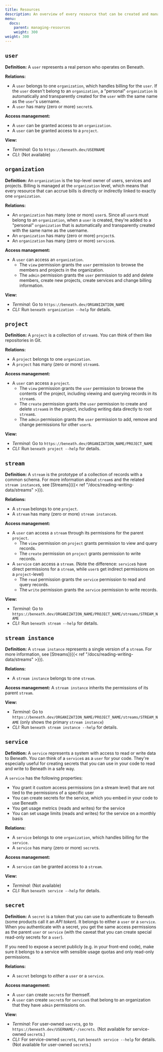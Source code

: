 ```yaml
---
title: Resources
description: An overview of every resource that can be created and managed in Beneath
menu:
  docs:
    parent: managing-resources
    weight: 300
weight: 300
---
```


## `user`

**Definition:** A `user` represents a real person who operates on Beneath. 

**Relations:**
- A `user` belongs to one `organization`, which handles billing for the `user`. If the `user` doesn't belong to an `organization`, a "personal" `organization` is automatically and transparently created for the `user` with the same name as the `user`'s username.
- A `user` has many (zero or more) `secret`s.

**Access management:**
- A `user` can be granted access to an `organization`.
- A `user` can be granted access to a `project`.

**View:**
- *Terminal:* Go to `https://beneath.dev/USERNAME`
- *CLI*: (Not available)

## `organization`

**Definition:** An `organization` is the top-level owner of users, services and projects. Billing is managed at the `organization` level, which means that every resource that can accrue bills is directly or indirectly linked to exactly one `organization`. 

**Relations:**
- An `organization` has many (one or more) `user`s. Since all `user`s must belong to an `organization`, when a `user` is created, they're added to a "personal" `organization` that is automatically and transparently created with the same name as the username.
- An `organization` has many (zero or more) `project`s.
- An `organization` has many (zero or more) `service`s.

**Access management:**
- A `user` can access an `organization`.
  - The `view` permission grants the `user` permission to browse the members and projects in the organization.
  - The `admin` permission grants the `user` permission to add and delete members, create new projects, create services and change billing information.

**View:**
- *Terminal:* Go to `https://beneath.dev/ORGANIZATION_NAME`
- *CLI:* Run `beneath organization --help` for details.

## `project`

**Definition:** A `project` is a collection of `stream`s. You can think of them like repositories in Git.

**Relations:**
- A `project` belongs to one `organization`.
- A `project` has many (zero or more) `stream`s.

**Access management:**
- A `user` can access a `project`.
  - The `view` permission grants the `user` permission to browse the contents of the project, including viewing and querying records in its `stream`s.
  - The `create` permission grants the `user` permission to create and delete `stream`s in the project, including writing data directly to root `stream`s.
  - The `admin` permission grants the `user` permission to add, remove and change permissions for other `user`s.

**View:**
- *Terminal:* Go to `https://beneath.dev/ORGANIZATION_NAME/PROJECT_NAME`
- *CLI:* Run `beneath project --help` for details.

## `stream`

**Definition:** A `stream` is the prototype of a collection of records with a common schema. For more information about `stream`s and the related `stream instance`s, see [Streams]({{< ref "/docs/reading-writing-data/streams" >}}).

**Relations:**
- A `stream` belongs to one `project`.
- A `stream` has many (zero or more) `stream instance`s.

**Access management:**
- A `user` can access a `stream` through its permissions for the parent `project`.
  - The `view` permission on `project` grants permission to view and query records.
  - The `create` permission on `project` grants permission to write records.
- A `service` can access a `stream`. (Note the difference: `service`s have direct permissions for a `stream`, while `user`s get indirect permissions on a `project`-level)
  - The `read` permission grants the `service` permission to read and query records.
  - The `write` permission grants the `service` permission to write records.

**View:**
- *Terminal:* Go to `https://beneath.dev/ORGANIZATION_NAME/PROJECT_NAME/streams/STREAM_NAME`
- *CLI:* Run `beneath stream --help` for details.

## `stream instance`

**Definition:** A `stream instance` represents a single version of a `stream`. For more information, see [Streams]({{< ref "/docs/reading-writing-data/streams" >}}).

**Relations:**
- A `stream instance` belongs to one `stream`.

**Access management:** A `stream instance` inherits the permissions of its parent `stream`.

**View:**
- *Terminal:* Go to `https://beneath.dev/ORGANIZATION_NAME/PROJECT_NAME/streams/STREAM_NAME` (only shows the primary `stream instance`)
- *CLI:* Run `beneath stream instance --help` for details.

## `service`

**Definition:** A `service` represents a system with access to read or write data to Beneath. You can think of a `service`s as a `user` for your code. They're especially useful for creating secrets that you can use in your code to read and write to Beneath in a safe way.

A `service` has the following properties:
- You grant it custom access permissions (on a stream level) that are not tied to the permissions of a specific user
- You can create secrets for the service, which you embed in your code to use Beneath
- You get usage metrics (reads and writes) for the service
- You can set usage limits (reads and writes) for the service on a monthly basis

**Relations:**
- A `service` belongs to one `organization`, which handles billing for the `service`.
- A `service` has many (zero or more) `secret`s.

**Access management:**
- A `service` can be granted access to a `stream`.

**View:**
- *Terminal:* (Not available)
- *CLI:* Run `beneath service --help` for details.

## `secret`

**Definition:** A `secret` is a token that you can use to authenticate to Beneath (some products call it an *API token*). It belongs to either a `user` or a `service`. When you authenticate with a secret, you get the same access permissions as the parent `user` or `service` (with the caveat that you can create special read-only secrets for a `user`).

If you need to expose a secret publicly (e.g. in your front-end code), make sure it belongs to a service with sensible usage quotas and only read-only permissions.

**Relations:**
- A `secret` belongs to *either* a `user` or a `service`.

**Access management:**
- A `user` can create `secret`s for themself.
- A `user` can create `secret`s for `service`s that belong to an organization that they have `admin` permissions on.

**View:**
- *Terminal:* For user-owned `secret`s, go to `https://beneath.dev/USERNAME/-/secrets`. (Not available for service-owned `secret`s.)
- *CLI:* For service-owned `secret`s, run `beneath service --help` for details. (Not available for user-owned `secret`s.)
